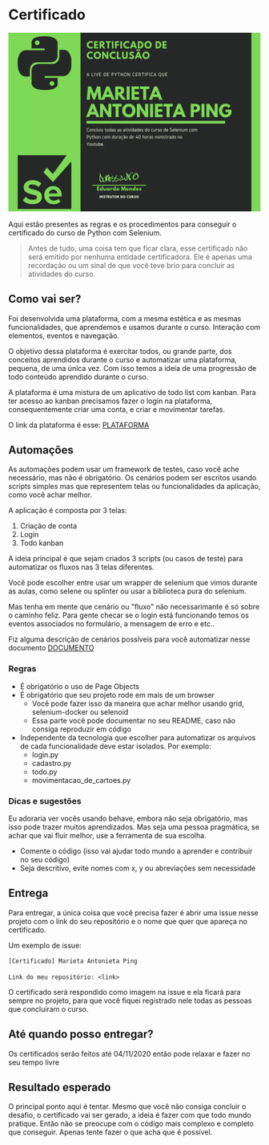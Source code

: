 # Certificado

![certificado](./assets/img/certificado.png)

Aqui estão presentes as regras e os procedimentos para conseguir o certificado do curso de Python com Selenium.

> Antes de tudo, uma coisa tem que ficar clara, esse certificado não será emitido por nenhuma entidade certificadora. Ele é apenas uma recordação ou um sinal de que você teve brio para concluir as atividades do curso.

## Como vai ser?

Foi desenvolvida uma plataforma, com a mesma estética e as mesmas funcionalidades, que aprendemos e usamos durante o curso. Interação com elementos, eventos e navegação.

O objetivo dessa plataforma é exercitar todos, ou grande parte, dos conceitos aprendidos durante o curso e automatizar uma plataforma, pequena, de uma única vez. Com isso temos a ideia de uma progressão de todo conteúdo aprendido durante o curso.

A plataforma é uma mistura de um aplicativo de todo list com kanban. Para ter acesso ao kanban precisamos fazer o login na plataforma, consequentemente criar uma conta, e criar e movimentar tarefas.

O link da plataforma é esse: [PLATAFORMA](http://todo-brython.herokuapp.com/)

## Automações

As automações podem usar um framework de testes, caso você ache necessário, mas não é obrigatório. Os cenários podem ser escritos usando scripts simples mas que representem telas ou funcionalidades da aplicação, como você achar melhor.

A aplicação é composta por 3 telas:

1. Criação de conta
2. Login
3. Todo kanban

A ideia principal é que sejam criados 3 scripts (ou casos de teste) para automatizar os fluxos nas 3 telas diferentes.

Você pode escolher entre usar um wrapper de selenium que vimos durante as aulas, como selene ou splinter ou usar a biblioteca pura do selenium.

Mas tenha em mente que cenário ou "fluxo" não necessarimante é só sobre o caminho feliz. Para gente checar se o login está funcionando temos os eventos associados no formulário, a mensagem de erro e etc..

Fiz alguma descrição de cenários possíveis para você automatizar nesse documento [DOCUMENTO](cenarios_certificado.md)

### Regras

- É obrigatório o uso de Page Objects
- É obrigatório que seu projeto rode em mais de um browser
  - Você pode fazer isso da maneira que achar melhor usando grid, selenium-docker ou selenoid
  - Essa parte você pode documentar no seu README, caso não consiga reproduzir em código
- Independente da tecnologia que escolher para automatizar os arquivos de cada funcionalidade deve estar isolados. Por exemplo:
  - login.py
  - cadastro.py
  - todo.py
  - movimentacao_de_cartoes.py

### Dicas e sugestões

Eu adoraria ver vocês usando behave, embora não seja obrigatório, mas isso pode trazer muitos aprendizados. Mas seja uma pessoa pragmática, se achar que vai fluir melhor, use a ferramenta de sua escolha.

- Comente o código (isso vai ajudar todo mundo a aprender e contribuir no seu código)
- Seja descritivo, evite nomes com x, y ou abreviações sem necessidade

## Entrega

Para entregar, a única coisa que você precisa fazer é abrir uma issue nesse projeto com o link do seu repositório e o nome que quer que apareça no certificado.

Um exemplo de issue:

```
[Certificado] Marieta Antonieta Ping

Link do meu repositório: <link>
```

O certificado será respondido como imagem na issue e ela ficará para sempre no projeto, para que você fiquei registrado nele todas as pessoas que concluíram o curso.

## Até quando posso entregar?

Os certificados serão feitos até 04/11/2020 então pode relaxar e fazer no seu tempo livre


## Resultado esperado

O principal ponto aqui é tentar. Mesmo que você não consiga concluir o desafio, o certificado vai ser gerado, a ideia é fazer com que todo mundo pratique. Então não se preocupe com o código mais complexo e completo que conseguir. Apenas tente fazer o que acha que é possível.
